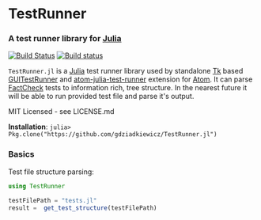 # TestRunner

### A test runner library for [Julia](http://julialang.org)

[![Build Status](https://travis-ci.org/gdziadkiewicz/TestRunner.jl.svg?branch=master)](https://travis-ci.org/gdziadkiewicz/TestRunner.jl)
[![Build status](https://ci.appveyor.com/api/projects/status/l5h55yi87aag0dh3?svg=true)](https://ci.appveyor.com/project/gdziadkiewicz/testrunner-jl)

`TestRunner.jl` is a [Julia](http://julialang.org) test runner library used by standalone [Tk](https://github.com/JuliaLang/Tk.jl) based [GUITestRunner](https://github.com/meoke/GUITestRunner.jl) and [atom-julia-test-runner](https://github.com/mateuszkaleta/atom-julia-test-runner) extension for [Atom](https://github.com/atom/atom). It can parse [FactCheck](https://github.com/JuliaLang/FactCheck.jl) tests to information rich, tree structure. In the nearest future it will be able to run provided test file and parse it's output.

MIT Licensed - see LICENSE.md

**Installation**: `julia> Pkg.clone("https://github.com/gdziadkiewicz/TestRunner.jl")`

### Basics
Test file structure parsing:
```julia
using TestRunner

testFilePath = "tests.jl"
result =  get_test_structure(testFilePath)
```

